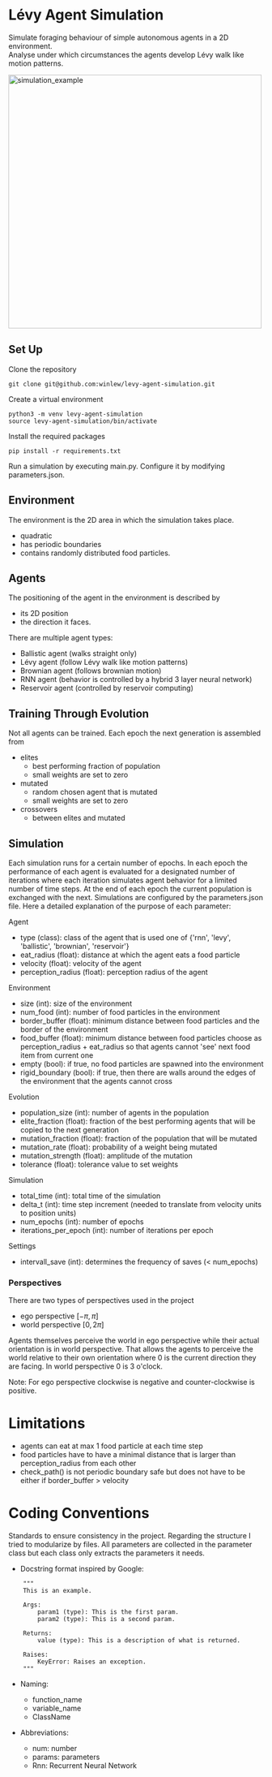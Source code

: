 # Lévy Agent Simulation
Simulate foraging behaviour of simple autonomous agents in a 2D environment. \
Analyse under which circumstances the agents develop Lévy walk like motion patterns.

<img src="./resources/simulation_example.gif" alt="simulation_example" width="500"/>

## Set Up
Clone the repository

```git clone git@github.com:winlew/levy-agent-simulation.git```

Create a virtual environment 

```python3 -m venv levy-agent-simulation```\
```source levy-agent-simulation/bin/activate```

Install the required packages

```pip install -r requirements.txt```

Run a simulation by executing main.py.
Configure it by modifying parameters.json.

## Environment
The environment is the 2D area in which the simulation takes place.
- quadratic
- has periodic boundaries
- contains randomly distributed food particles.

## Agents
The positioning of the agent in the environment is described by
- its 2D position
- the direction it faces.

There are multiple agent types:
- Ballistic agent (walks straight only)
- Lévy agent (follow Lévy walk like motion patterns)
- Brownian agent (follows brownian motion)
- RNN agent (behavior is controlled by a hybrid 3 layer neural network)
- Reservoir agent (controlled by reservoir computing)

## Training Through Evolution
Not all agents can be trained. 
Each epoch the next generation is assembled from
- elites
  - best performing fraction of population
  - small weights are set to zero
- mutated
  - random chosen agent that is mutated
  - small weights are set to zero
- crossovers
  - between elites and mutated

## Simulation
Each simulation runs for a certain number of epochs.
In each epoch the performance of each agent is evaluated for a designated number of iterations where each iteration simulates agent behavior for a limited number of time steps.
At the end of each epoch the current population is exchanged with the next.
Simulations are configured by the parameters.json file. Here a detailed explanation of the purpose of each parameter:

Agent 
- type (class): class of the agent that is used one of {'rnn', 'levy', 'ballistic', 'brownian', 'reservoir'}
- eat_radius (float): distance at which the agent eats a food particle
- velocity (float): velocity of the agent 
- perception_radius (float): perception radius of the agent

Environment 
- size (int): size of the environment
- num_food (int): number of food particles in the environment
- border_buffer (float): minimum distance between food particles and the border of the environment
- food_buffer (float): minimum distance between food particles choose as perception_radius + eat_radius so that agents cannot 'see' next food item from current one 
- empty (bool): if true, no food particles are spawned into the environment
- rigid_boundary (bool): if true, then there are walls around the edges of the environment that the agents cannot cross

Evolution
- population_size (int): number of agents in the population
- elite_fraction (float): fraction of the best performing agents that will be copied to the next generation
- mutation_fraction (float): fraction of the population that will be mutated
- mutation_rate (float): probability of a weight being mutated
- mutation_strength (float): amplitude of the mutation
- tolerance (float): tolerance value to set weights

Simulation
- total_time (int): total time of the simulation
- delta_t (int): time step increment (needed to translate from velocity units to position units)
- num_epochs (int): number of epochs
- iterations_per_epoch (int): number of iterations per epoch

Settings
- intervall_save (int): determines the frequency of saves (< num_epochs)

### Perspectives
There are two types of perspectives used in the project
- ego perspective $[-\pi, \pi]$
- world perspective $[0, 2\pi]$

Agents themselves perceive the world in ego perspective while their actual orientation is in world perspective.
That allows the agents to perceive the world relative to their own orientation where 0 is the current direction they are facing.
In world perspective 0 is 3 o'clock.

Note: For ego perspective clockwise is negative and counter-clockwise is positive.

# Limitations
- agents can eat at max 1 food particle at each time step
- food particles have to have a minimal distance that is larger than perception_radius from each other
- check_path() is not periodic boundary safe but does not have to be either if border_buffer > velocity

# Coding Conventions
Standards to ensure consistency in the project. 
Regarding the structure I tried to modularize by files. All parameters are collected in the parameter class but each class only extracts the parameters it needs.
- Docstring format inspired by Google:

```
    """
    This is an example.

    Args:
        param1 (type): This is the first param.
        param2 (type): This is a second param.

    Returns:
        value (type): This is a description of what is returned.

    Raises:
        KeyError: Raises an exception.
    """
```

- Naming:
  - function_name
  - variable_name
  - ClassName

- Abbreviations:
  - num: number
  - params: parameters
  - Rnn: Recurrent Neural Network
